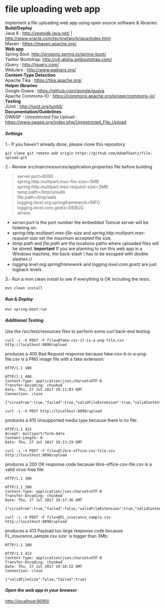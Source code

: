 file uploading web app
=
implement a file uploading web app using open source software & libraries: <br/>
**Build/Deploy** <br/>
Java 8 : <a href="http://openjdk.java.net/" target="_blank">http://openjdk.java.net/</a> | <a href="http://www.oracle.com/technetwork/java/index.html" target="_blank">http://www.oracle.com/technetwork/java/index.html</a> <br/>
Maven : <a href="https://maven.apache.org/" target="_blank">https://maven.apache.org/</a> <br/>
**Web app** <br/>
Spring Boot: <a href="http://projects.spring.io/spring-boot/" target="_blank">http://projects.spring.io/spring-boot/</a> <br/>
Twitter Bootstrap: <a href="http://v4-alpha.getbootstrap.com/" target="_blank">http://v4-alpha.getbootstrap.com/</a> <br/>
jQuery : <a href="http://jquery.com/" target="_blank">http://jquery.com/</a> <br/>
WebJars : <a href="http://www.webjars.org/" target="_blank">http://www.webjars.org/</a> <br/>
**Content-Type Detection** <br/>
Apache Tika : <a href="https://tika.apache.org/" target="_blank">https://tika.apache.org/</a> <br/>
**Helper libraries** <br/>
Google Guava : <a href="https://github.com/google/guava" target="_blank">https://github.com/google/guava</a> <br/>
Apache Commons-IO : <a href="https://commons.apache.org/proper/commons-io/" target="_blank">https://commons.apache.org/proper/commons-io/</a> <br/>
**Testing** <br/>
JUnit : <a href="http://junit.org/junit4/" target="_blank">http://junit.org/junit4/</a> <br/>
**Documentation/Guidelines** <br/>
OWASP - Unrestricted File Upload : <a href="https://www.owasp.org/index.php/Unrestricted_File_Upload" target="_blank">https://www.owasp.org/index.php/Unrestricted_File_Upload</a> <br/>

#### <i class="icon-cog">Settings</i>
1.- If you haven't already done, please clone this repository
```
git clone git remote add origin https://github.com/AdamTGoetz/file-upload.git
```

2.- <i class="icon-pencil"></i> Review src/main/resources/application.properties file before building

> server.port=8090 <br/>
> spring.http.multipart.max-file-size=3MB <br/>
> spring.http.multipart.max-request-size=3MB <br/>
> temp.path=/tmp/unsafe <br/>
> file.path=/tmp/safe <br/>
> logging.level.org.springframework=INFO <br/>
> logging.level.com.goetz=DEBUG <br/>
where:
- *server.port* is the port number the embedded Tomcat server will be listening on.
- *spring.http.multipart.max-file-size* and *spring.http.multipart.max-request-size* set the maximum accepted file size.
- *temp.path* and *file.path* are the locations paths where uploaded files will be stored. **Important** If you are planning to run this web app in a Windows machine, the back-slash \ has to be escaped with double slashes //
- *logging.level.org.springframework* and *logging.level.com.goetz* are just logback levels.

3.- Run a mvn clean install to see if everything is OK including the tests.
```
mvn clean install
```

#### <i class="icon-upload"> Run & Deploy</i>
```
mvn spring-boot:run
```

#### <i class="icon-refresh"> Additional Testing </i>
Use the /src/test/resources files to perform some *curl* back-end testing
```
curl -i -X POST -F file=@fake-csv-it-is-a-png-file.csv http://localhost:8090/upload
```
produces a 400 Bad Request response because fake-csv-it-is-a-png-file.csv is a PNG image file with a fake extension:
```
HTTP/1.1 100

HTTP/1.1 400
Content-Type: application/json;charset=UTF-8
Transfer-Encoding: chunked
Date: Thu, 27 Jul 2017 19:11:03 GMT
Connection: close

{"virusFree":true,"failed":true,"validFileExtension":true,"validContentType":false}
```
```
curl -i -X POST http://localhost:8090/upload
```
produces a 415 Unsupported media type because there is no file:
```
HTTP/1.1 415
Accept: multipart/form-data
Content-Length: 0
Date: Thu, 27 Jul 2017 19:13:29 GMT
```

```
curl -i -X POST -F file=@libre-office-csv-file.csv http://localhost:8090/upload
```
produces a 200 OK response code because libre-office-csv-file.csv is a valid virus-free file:
```
HTTP/1.1 100

HTTP/1.1 200
Content-Type: application/json;charset=UTF-8
Transfer-Encoding: chunked
Date: Thu, 27 Jul 2017 19:17:36 GMT

{"virusFree":true,"failed":false,"validFileExtension":true,"validContentType":true}
```


```
curl -i -X POST -F file=@FL_insurance_sample.csv http://localhost:8090/upload
```
produces a 413 Payload too large response code because FL_insurance_sample.csv size' is bigger than 3Mb:
```
HTTP/1.1 100

HTTP/1.1 413
Content-Type: application/json;charset=UTF-8
Transfer-Encoding: chunked
Date: Thu, 27 Jul 2017 19:18:52 GMT
Connection: close

{"validFileSize":false,"failed":true}
```

#### <i class="icon-refresh"> Open the web app in your browser </i>

<a href="http://localhost:8090/" target="_blank">http://localhost:8090/</a>

